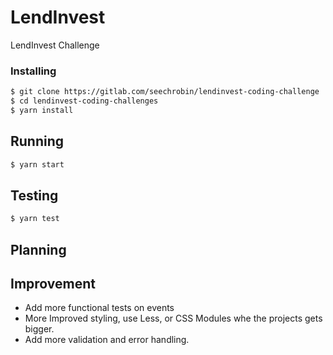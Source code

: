 # LendInvest

LendInvest Challenge

### Installing

```sh
$ git clone https://gitlab.com/seechrobin/lendinvest-coding-challenge
$ cd lendinvest-coding-challenges
$ yarn install
```

## Running

```sh
$ yarn start
```

## Testing

```sh
$ yarn test
```

## Planning

## Improvement

- Add more functional tests on events
- More Improved styling, use Less, or CSS Modules whe the projects gets bigger.
- Add more validation and error handling.
